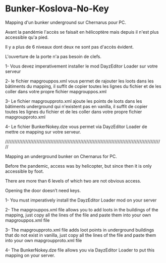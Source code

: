 # Bunker-Koslova-No-Key

Mapping d'un bunker underground sur Chernarus pour PC.

Avant la pandémie l'accès se faisait en hélicoptère mais depuis il n'est plus accessible qu'a pied.

Il y a plus de 6 niveaux dont deux ne sont pas d'accès évident.

L'ouverture de la porte n'a pas besoin de clefs.

1- Vous devez imperativement installer le mod DayzEditor Loader sur votre serveur

2- le fichier mapgrouppos.xml vous permet de rajouter les loots dans les bâtiments du mapping, il suffit de copier toutes les lignes du fichier et de les coller dans votre propre fichier mapgrouppos.xml 

3- Le fichier mapgroupproto.xml ajoute les points de loots dans les bâtiments underground qui n'existent pas en vanilla, il suffit de copier toutes les lignes du fichier et de les coller dans votre propre fichier mapgroupproto.xml

4- Le fichier BunkerNokey.dze vous permet via DayzEditor Loader de mettre ce mapping sur votre serveur.

/////////////////////////////////////////////////////////////////////////////////////////////////////

Mapping an underground bunker on Chernarus for PC.

Before the pandemic, access was by helicopter, but since then it is only accessible by foot.

There are more than 6 levels of which two are not obvious access.

Opening the door doesn’t need keys.

1- You must imperatively install the DayzEditor Loader mod on your server

2- The mapgrouppos.xml file allows you to add loots in the buildings of the mapping, just copy all the lines of the file and paste them into your own mapgrouppos.xml file 

3- The mapgroupproto.xml file adds loot points in underground buildings that do not exist in vanilla, just copy all the lines of the file and paste them into your own mapgroupproto.xml file


4- The BunkerNokey.dze file allows you via DayzEditor Loader to put this mapping on your server.


